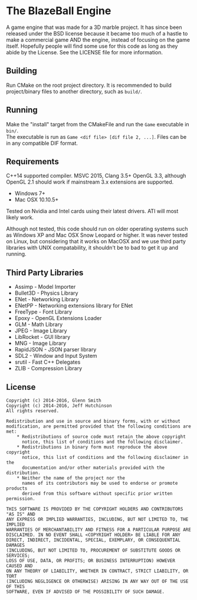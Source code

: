 The BlazeBall Engine
=============

A game engine that was made for a 3D marble project. It has since been released under the BSD license because it became too much of a hastle to make a commercial game AND the engine, instead of focusing on the game itself. Hopefully people will find some use for this code as long as they abide by the License. See the LICENSE file for more information.

Building
-------------------

Run CMake on the root project directory. It is recommended to build project/binary
files to another directory, such as `build/`.

Running
-------------------

Make the "install" target from the CMakeFile and run the `Game` executable in `bin/`.  
The executable is run as `Game <dif file> [dif file 2, ...]`. Files can be in any compatible DIF format.

Requirements
-------------------

C++14 supported compiler. MSVC 2015, Clang 3.5+ 
OpenGL 3.3, although OpenGL 2.1 should work if mainstream 3.x extensions are supported.

* Windows 7+
* Mac OSX 10.10.5+

Tested on Nvidia and Intel cards using their latest drivers. ATI will most likely work.

Although not tested, this code should run on older operating systems such as Windows XP and Mac OSX Snow Leopard or higher. It was never tested on Linux, but considering that it works on MacOSX and we use third party libraries with UNIX compatability, it shouldn't be to bad to get it up and running.

Third Party Libraries
-------------------

* Assimp - Model Importer
* Bullet3D - Physics Library
* ENet - Networking Library
* ENetPP - Networking extensions library for ENet
* FreeType - Font Library
* Epoxy - OpenGL Extensions Loader
* GLM - Math Library
* JPEG - Image Library
* LibRocket - GUI library
* MNG - Image Library
* RapidJSON - JSON parser library
* SDL2 - Window and Input System
* srutil - Fast C++ Delegates
* ZLIB - Compression Library

License
-------------------

```
Copyright (c) 2014-2016, Glenn Smith
Copyright (c) 2014-2016, Jeff Hutchinson
All rights reserved.

Redistribution and use in source and binary forms, with or without
modification, are permitted provided that the following conditions are met:
    * Redistributions of source code must retain the above copyright
      notice, this list of conditions and the following disclaimer.
    * Redistributions in binary form must reproduce the above copyright
      notice, this list of conditions and the following disclaimer in the
      documentation and/or other materials provided with the distribution.
    * Neither the name of the project nor the
      names of its contributors may be used to endorse or promote products
      derived from this software without specific prior written permission.

THIS SOFTWARE IS PROVIDED BY THE COPYRIGHT HOLDERS AND CONTRIBUTORS "AS IS" AND
ANY EXPRESS OR IMPLIED WARRANTIES, INCLUDING, BUT NOT LIMITED TO, THE IMPLIED
WARRANTIES OF MERCHANTABILITY AND FITNESS FOR A PARTICULAR PURPOSE ARE
DISCLAIMED. IN NO EVENT SHALL <COPYRIGHT HOLDER> BE LIABLE FOR ANY
DIRECT, INDIRECT, INCIDENTAL, SPECIAL, EXEMPLARY, OR CONSEQUENTIAL DAMAGES
(INCLUDING, BUT NOT LIMITED TO, PROCUREMENT OF SUBSTITUTE GOODS OR SERVICES;
LOSS OF USE, DATA, OR PROFITS; OR BUSINESS INTERRUPTION) HOWEVER CAUSED AND
ON ANY THEORY OF LIABILITY, WHETHER IN CONTRACT, STRICT LIABILITY, OR TORT
(INCLUDING NEGLIGENCE OR OTHERWISE) ARISING IN ANY WAY OUT OF THE USE OF THIS
SOFTWARE, EVEN IF ADVISED OF THE POSSIBILITY OF SUCH DAMAGE.
```
